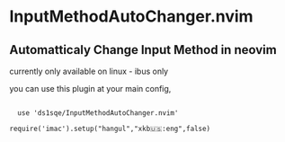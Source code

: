 # InputMethodAutoChanger.nvim
## Automatticaly Change Input Method in neovim

currently only available on linux - ibus only

you can use this plugin at your main config,

<code>
  use 'ds1sqe/InputMethodAutoChanger.nvim' </code>
  
<code>require('imac').setup("hangul","xkb:us::eng",false) </code>

